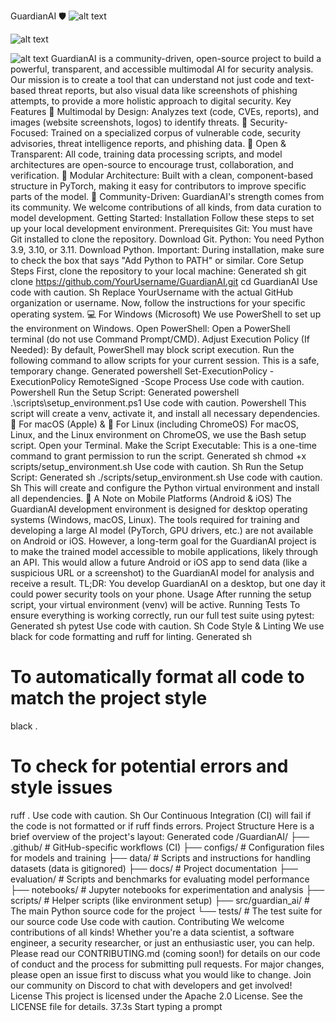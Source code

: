 GuardianAI 🛡️
![alt text](https://github.com/DailyInvestors/GuardianAI/actions/workflows/python-ci.yml/badge.svg)

![alt text](https://img.shields.io/badge/License-Apache%202.0-blue.svg)

![alt text](https://img.shields.io/badge/python-3.9%20|%203.10%20|%203.11-blue.svg)
GuardianAI is a community-driven, open-source project to build a powerful, transparent, and accessible multimodal AI for security analysis. Our mission is to create a tool that can understand not just code and text-based threat reports, but also visual data like screenshots of phishing attempts, to provide a more holistic approach to digital security.
Key Features
🧠 Multimodal by Design: Analyzes text (code, CVEs, reports), and images (website screenshots, logos) to identify threats.
🔐 Security-Focused: Trained on a specialized corpus of vulnerable code, security advisories, threat intelligence reports, and phishing data.
📖 Open & Transparent: All code, training data processing scripts, and model architectures are open-source to encourage trust, collaboration, and verification.
🧩 Modular Architecture: Built with a clean, component-based structure in PyTorch, making it easy for contributors to improve specific parts of the model.
🤝 Community-Driven: GuardianAI's strength comes from its community. We welcome contributions of all kinds, from data curation to model development.
Getting Started: Installation
Follow these steps to set up your local development environment.
Prerequisites
Git: You must have Git installed to clone the repository. Download Git.
Python: You need Python 3.9, 3.10, or 3.11. Download Python.
Important: During installation, make sure to check the box that says "Add Python to PATH" or similar.
Core Setup Steps
First, clone the repository to your local machine:
Generated sh
git clone https://github.com/YourUsername/GuardianAI.git
cd GuardianAI
Use code with caution.
Sh
Replace YourUsername with the actual GitHub organization or username.
Now, follow the instructions for your specific operating system.
💻 For Windows (Microsoft)
We use PowerShell to set up the environment on Windows.
Open PowerShell: Open a PowerShell terminal (do not use Command Prompt/CMD).
Adjust Execution Policy (If Needed): By default, PowerShell may block script execution. Run the following command to allow scripts for your current session. This is a safe, temporary change.
Generated powershell
Set-ExecutionPolicy -ExecutionPolicy RemoteSigned -Scope Process
Use code with caution.
Powershell
Run the Setup Script:
Generated powershell
.\scripts\setup_environment.ps1
Use code with caution.
Powershell
This script will create a venv, activate it, and install all necessary dependencies.
🍎 For macOS (Apple) & 🐧 For Linux (including ChromeOS)
For macOS, Linux, and the Linux environment on ChromeOS, we use the Bash setup script.
Open your Terminal.
Make the Script Executable: This is a one-time command to grant permission to run the script.
Generated sh
chmod +x scripts/setup_environment.sh
Use code with caution.
Sh
Run the Setup Script:
Generated sh
./scripts/setup_environment.sh
Use code with caution.
Sh
This will create and configure the Python virtual environment and install all dependencies.
📱 A Note on Mobile Platforms (Android & iOS)
The GuardianAI development environment is designed for desktop operating systems (Windows, macOS, Linux). The tools required for training and developing a large AI model (PyTorch, GPU drivers, etc.) are not available on Android or iOS.
However, a long-term goal for the GuardianAI project is to make the trained model accessible to mobile applications, likely through an API. This would allow a future Android or iOS app to send data (like a suspicious URL or a screenshot) to the GuardianAI model for analysis and receive a result.
TL;DR: You develop GuardianAI on a desktop, but one day it could power security tools on your phone.
Usage
After running the setup script, your virtual environment (venv) will be active.
Running Tests
To ensure everything is working correctly, run our full test suite using pytest:
Generated sh
pytest
Use code with caution.
Sh
Code Style & Linting
We use black for code formatting and ruff for linting.
Generated sh
# To automatically format all code to match the project style
black .

# To check for potential errors and style issues
ruff .
Use code with caution.
Sh
Our Continuous Integration (CI) will fail if the code is not formatted or if ruff finds errors.
Project Structure
Here is a brief overview of the project's layout:
Generated code
/GuardianAI/
├── .github/          # GitHub-specific workflows (CI)
├── configs/          # Configuration files for models and training
├── data/             # Scripts and instructions for handling datasets (data is gitignored)
├── docs/             # Project documentation
├── evaluation/       # Scripts and benchmarks for evaluating model performance
├── notebooks/        # Jupyter notebooks for experimentation and analysis
├── scripts/          # Helper scripts (like environment setup)
├── src/guardian_ai/  # The main Python source code for the project
└── tests/            # The test suite for our source code
Use code with caution.
Contributing
We welcome contributions of all kinds! Whether you're a data scientist, a software engineer, a security researcher, or just an enthusiastic user, you can help.
Please read our CONTRIBUTING.md (coming soon!) for details on our code of conduct and the process for submitting pull requests.
For major changes, please open an issue first to discuss what you would like to change.
Join our community on Discord to chat with developers and get involved!
License
This project is licensed under the Apache 2.0 License. See the LICENSE file for details.
37.3s
Start typing a prompt

